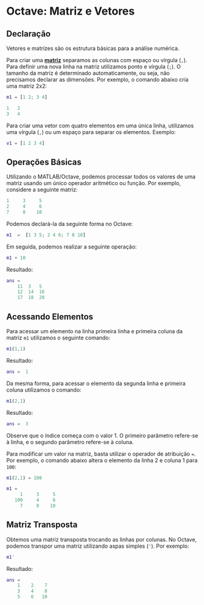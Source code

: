 # Octave: Matriz e Vetores


## Declaração


Vetores e matrizes são os estrutura básicas para a análise numérica. 

Para criar uma __[matriz](https://octave.org/doc/v4.0.1/Matrices.html)__  separamos as colunas com espaço ou vírgula (``,``). Para definir uma nova linha na matriz utilizamos ponto e vírgula (``;``). O tamanho da matriz é determinado automaticamente, ou seja, não precisamos declarar as dimensões. Por exemplo, o comando abaixo cria uma matriz 2x2:

```matlab
m1 = [1 2; 3 4]
```

```matlab
1   2
3   4
```

Para criar uma vetor com quatro elementos em uma única linha, utilizamos uma vírgula (``,``) ou um espaço para separar os elementos. Exemplo:

```matlab
v1 = [1 2 3 4]
```

## Operações Básicas
Utilizando o MATLAB/Octave, podemos processar todos os valores de uma matriz usando um 
único operador aritmético ou função. Por exemplo, considere a seguinte matriz:

```matlab
1     3     5
2     4     6
7     8    10
```
Podemos declará-la da seguinte forma no Octave:
```matlab 
m1  =  [1 3 5; 2 4 6; 7 8 10]
```

Em seguida, podemos realizar a seguinte operação:

```matlab 
m1 + 10
```

Resultado:
```matlab 
ans =
    11  3   5
    12  14  16
    17  18  20
```


## Acessando Elementos

Para acessar um elemento na linha primeira linha e primeira coluna da matriz `m1` utilizamos o seguinte comando:

```matlab 
m1(1,1)
```
Resultado:
```matlab 
ans =  1
```

Da mesma forma, para acessar o elemento da segunda linha e primeira coluna utilizamos o comando:

```matlab 
m1(2,1)
```

Resultado:
```matlab 
ans =  3
```

Observe que o índice começa com o valor 1. O primeiro parâmetro refere-se à linha, e o segundo parâmetro refere-se à coluna. 

Para modificar um valor na matriz, basta utilizar o operador de atribuição `=`. Por exemplo, o comando abaixo altera o elemento da linha 2 e coluna 1 para `100`:

```matlab 
m1(2,1) = 100
```

```matlab 
m1 =
     1     3     5
   100     4     6
     7     8    10
```

## Matriz Transposta

Obtemos uma matriz transposta trocando as linhas por colunas. No Octave, podemos transpor uma matriz utilizando aspas simples (`'`). Por exemplo:

```matlab 
m1'
```

Resultado:
```matlab 
ans =
    1    2    7
    3    4    8
    5    6   10
```
